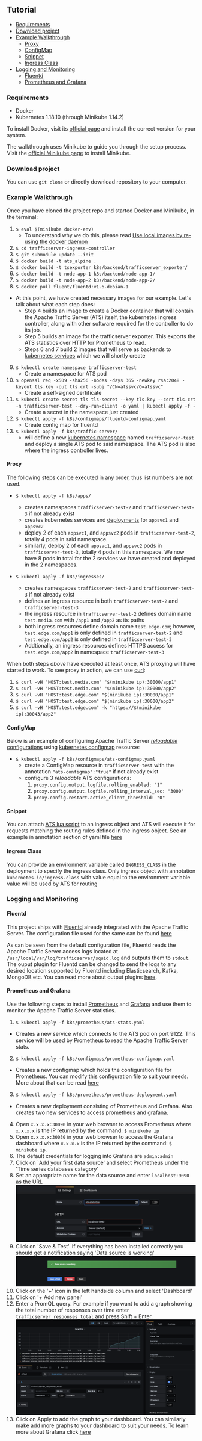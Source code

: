 <!--
    Licensed to the Apache Software Foundation (ASF) under one
    or more contributor license agreements.  See the NOTICE file
    distributed with this work for additional information
    regarding copyright ownership.  The ASF licenses this file
    to you under the Apache License, Version 2.0 (the
    "License"); you may not use this file except in compliance
    with the License.  You may obtain a copy of the License at

      http://www.apache.org/licenses/LICENSE-2.0

    Unless required by applicable law or agreed to in writing,
    software distributed under the License is distributed on an
    "AS IS" BASIS, WITHOUT WARRANTIES OR CONDITIONS OF ANY
    KIND, either express or implied.  See the License for the
    specific language governing permissions and limitations
    under the License.
-->

## Tutorial
- [Requirements](#requirements)
- [Download project](#download-project)
- [Example Walkthrough](#example-walkthrough)
  - [Proxy](#proxy)
  - [ConfigMap](#configmap)
  - [Snippet](#snippet)
  - [Ingress Class](#ingressclass)
- [Logging and Monitoring](#logging-and-monitoring)
  - [Fluentd](#fluend)
  - [Prometheus and Grafana](#prometheus-and-grafana)

### Requirements
- Docker 
- Kubernetes 1.18.10 (through Minikube 1.14.2)

To install Docker, visit its [official page](https://docs.docker.com/) and install the correct version for your system.

The walkthrough uses Minikube to guide you through the setup process. Visit the [official Minikube page](https://kubernetes.io/docs/tasks/tools/install-minikube/) to install Minikube. 

### Download project 
You can use `git clone` or directly download repository to your computer.

### Example Walkthrough
Once you have cloned the project repo and started Docker and Minikube, in the terminal:
1. `$ eval $(minikube docker-env)`
      - To understand why we do this, please read [Use local images by re-using the docker daemon](https://kubernetes.io/docs/setup/learning-environment/minikube/#use-local-images-by-re-using-the-docker-daemon)
2. `$ cd trafficserver-ingress-controller`
3. `$ git submodule update --init`
4. `$ docker build -t ats_alpine .` 
5. `$ docker build -t tsexporter k8s/backend/trafficserver_exporter/` 
6. `$ docker build -t node-app-1 k8s/backend/node-app-1/`    
7. `$ docker build -t node-app-2 k8s/backend/node-app-2/`
8. `$ docker pull fluent/fluentd:v1.6-debian-1`

- At this point, we have created necessary images for our example. Let's talk about what each step does:
  - Step 4 builds an image to create a Docker container that will contain the Apache Traffic Server (ATS) itself, the kubernetes ingress controller, along with other software required for the controller to do its job.
  - Step 5 builds an image for the trafficserver exporter. This exports the ATS statistics over HTTP for Prometheus to read. 
  - Steps 6 and 7 build 2 images that will serve as backends to [kubernetes services](https://kubernetes.io/docs/concepts/services-networking/service/) which we will shortly create

9. `$ kubectl create namespace trafficserver-test`
    - Create a namespace for ATS pod
10. `$ openssl req -x509 -sha256 -nodes -days 365 -newkey rsa:2048 -keyout tls.key -out tls.crt -subj "/CN=atssvc/O=atssvc"`
    - Create a self-signed certificate
11. `$ kubectl create secret tls tls-secret --key tls.key --cert tls.crt -n trafficserver-test --dry-run=client -o yaml | kubectl apply -f -`
    - Create a secret in the namespace just created
12. `$ kubectl apply -f k8s/configmaps/fluentd-configmap.yaml`
    - Create config map for fluentd
13. `$ kubectl apply -f k8s/traffic-server/`
    -  will define a new [kubernetes namespace](https://kubernetes.io/docs/concepts/overview/working-with-objects/namespaces/) named `trafficserver-test` and deploy a single ATS pod to said namespace. The ATS pod is also where the ingress controller lives. 

#### Proxy

The following steps can be executed in any order, thus list numbers are not used.

- `$ kubectl apply -f k8s/apps/`
  - creates namespaces `trafficserver-test-2` and `trafficserver-test-3` if not already exist
  - creates kubernetes services and [deployments](https://kubernetes.io/docs/concepts/workloads/controllers/deployment/) for `appsvc1` and `appsvc2`
  - deploy 2 of each `appsvc1`, and `appsvc2` pods in `trafficserver-test-2`, totally 4 pods in said namespace.
  - similarly, deploy 2 of each `appsvc1`, and `appsvc2` pods in `trafficserver-test-3`, totally 4 pods in this namespace. We now have 8 pods in total for the 2 services we have created and deployed in the 2 namespaces.

- `$ kubectl apply -f k8s/ingresses/`
  - creates namespaces `trafficserver-test-2` and `trafficserver-test-3` if not already exist
  - defines an ingress resource in both `trafficserver-test-2` and `trafficserver-test-3`
  - the ingress resource in `trafficserver-test-2` defines domain name `test.media.com` with `/app1` and `/app2` as its paths
  - both ingress resources define domain name `test.edge.com`; however, `test.edge.com/app1` is only defined in `trafficserver-test-2` and `test.edge.com/app2` is only defined in `trafficserver-test-3`
  - Addtionally, an ingress resources defines HTTPS access for `test.edge.com/app2` in namespace `trafficserver-test-3`

When both steps _above_ have executed at least once, ATS proxying will have started to work. To see proxy in action, we can use [curl](https://linux.die.net/man/1/curl):

1. `$ curl -vH "HOST:test.media.com" "$(minikube ip):30000/app1"`
2. `$ curl -vH "HOST:test.media.com" "$(minikube ip):30000/app2"`
3. `$ curl -vH "HOST:test.edge.com" "$(minikube ip):30000/app1"`
4. `$ curl -vH "HOST:test.edge.com" "$(minikube ip):30000/app2"`
5. `$ curl -vH "HOST:test.edge.com" -k "https://$(minikube ip):30043/app2"`

#### ConfigMap

Below is an example of configuring Apache Traffic Server [_reloadable_ configurations](https://docs.trafficserver.apache.org/en/8.0.x/admin-guide/files/records.config.en.html#reloadable) using [kubernetes configmap](https://kubernetes.io/docs/tasks/configure-pod-container/configure-pod-configmap/) resource:

- `$ kubectl apply -f k8s/configmaps/ats-configmap.yaml`
  - create a ConfigMap resource in `trafficserver-test` with the annotation `"ats-configmap":"true"` if not already exist
  - configure 3 _reloadable_ ATS configurations:
    1. `proxy.config.output.logfile.rolling_enabled: "1"`
    2. `proxy.config.output.logfile.rolling_interval_sec: "3000"`
    3. `proxy.config.restart.active_client_threshold: "0"`

#### Snippet

You can attach [ATS lua script](https://docs.trafficserver.apache.org/en/8.0.x/admin-guide/plugins/lua.en.html) to an ingress object and ATS will execute it for requests matching the routing rules defined in the ingress object. See an example in annotation section of yaml file [here](k8s/ingresses/ats-ingress-2.yaml) 

#### Ingress Class

You can provide an environment variable called `INGRESS_CLASS` in the deployment to specify the ingress class. Only ingress object with annotation `kubernetes.io/ingress.class` with value equal to the environment variable value will be used by ATS for routing

### Logging and Monitoring

#### Fluentd

This project ships with [Fluentd](https://docs.fluentd.org/) already integrated with the Apache Traffic Server. The configuration file used for the same can be found [here](k8s/configmaps/fluentd-configmap.yaml)

As can be seen from the default configuration file, Fluentd reads the Apache Traffic Server access logs located at `/usr/local/var/log/trafficserver/squid.log` and outputs them to `stdout`. The ouput plugin for Fluentd can be changed to send the logs to any desired location supported by Fluentd including Elasticsearch, Kafka, MongoDB etc. You can read more about output plugins [here](https://docs.fluentd.org/output). 

#### Prometheus and Grafana

Use the following steps to install [Prometheus](https://prometheus.io/docs/prometheus/latest/getting_started/) and [Grafana](https://grafana.com/docs/grafana/latest/) and use them to monitor the Apache Traffic Server statistics.

1. `$ kubectl apply -f k8s/prometheus/ats-stats.yaml`
  - Creates a new service which connects to the ATS pod on port 9122. This service will be used by Prometheus to read the Apache Traffic Server stats.  
2. `$ kubectl apply -f k8s/configmaps/prometheus-configmap.yaml`
  - Creates a new configmap which holds the configuration file for Prometheus. You can modify this configuration file to suit your needs. More about that can be read [here](https://prometheus.io/docs/prometheus/latest/configuration/configuration/)
3. `$ kubectl apply -f k8s/prometheus/prometheus-deployment.yaml`
  - Creates a new deployment consisting of Prometheus and Grafana. Also creates two new services to access prometheus and grafana. 
4. Open `x.x.x.x:30090` in your web browser to access Prometheus where `x.x.x.x` is the IP returned by the command: `$ minikube ip` 
5. Open `x.x.x.x:30030` in your web browser to access the Grafana dashboard where `x.x.x.x` is the IP returned by the command: `$ minikube ip`.
6. The default credentials for logging into Grafana are `admin:admin`
7. Click on `Add your first data source' and select Prometheus under the 'Time series databases category'
8. Set an appropriate name for the data source and enter `localhost:9090` as the URL
  ![New Datasource](images/new-datasource.png)
9. Click on 'Save & Test'. If everything has been installed correctly you should get a notification saying 'Data source is working'
  ![Datasource add success](images/datasource-success.png) 
10. Click on the '+' icon in the left handside column and select 'Dashboard'
11. Click on '+ Add new panel'
12. Enter a PromQL query. For example if you want to add a graph showing the total number of responses over time enter `trafficserver_responses_total` and press Shift + Enter.
  ![New Graph](images/new-graph.png)
13. Click on Apply to add the graph to your dashboard. You can similarly make add more graphs to your dashboard to suit your needs. To learn more about Grafana click [here](https://grafana.com/docs/grafana/latest/)

